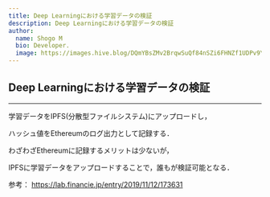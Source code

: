 ```yaml
---
title: Deep Learningにおける学習データの検証
description: Deep Learningにおける学習データの検証
author:
  name: Shogo M
  bio: Developer.
  image: https://images.hive.blog/DQmYBsZMv2BrqwSuQf84nSZi6FHNZf1UDPv9YzqTo7w5qjw/IMG_0435.JPG
---
```


## Deep Learningにおける学習データの検証

---

学習データをIPFS(分散型ファイルシステム)にアップロードし，

ハッシュ値をEthereumのログ出力として記録する．

わざわざEthereumに記録するメリットは少ないが，

IPFSに学習データをアップロードすることで，誰もが検証可能となる．

参考：
https://lab.financie.jp/entry/2019/11/12/173631